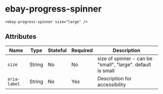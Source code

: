 # ebay-progress-spinner

```marko
<ebay-progress-spinner size="large" />
```

## Attributes

Name | Type | Stateful | Required | Description
--- | --- | ---- | --- | ---
`size` | String | No | No | size of spinner - can be "small", "large". default is small
`aria-label` | String | No | Yes | Description for accessibility

